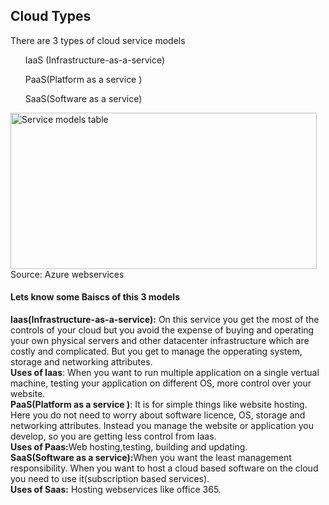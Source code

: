 <h2 stlye="color:blue";>Cloud Types</h2>
<p>There are 3 types of cloud service models</p>
<ul>IaaS (Infrastructure-as-a-service)</ul>
<ul>PaaS(Platform as a service )</ul>
<ul>SaaS(Software as a service)</ul>
<img src="https://github.com/ikramulkayes/Azure-Core-Concepts/blob/main/webservices_table.png" alt="Service models table" width="490" height="250"><br>
Source: Azure webservices
<h4>Lets know some Baiscs of this 3 models</h4>
<b>
Iaas(Infrastructure-as-a-service):</b> On this service you get the most of the controls of your cloud but you avoid the expense of buying and operating your own physical servers and other datacenter infrastructure which are costly and complicated. But you get to manage the opperating system, storage and networking attributes.<br> 
<b>Uses of Iaas</b>: When you want to run multiple application on a single vertual machine, testing your application on different OS, more control over your website.<br>
<b>PaaS(Platform as a service )</b>: It is for simple things like website hosting. Here you do not need to worry about software licence, OS, storage and networking attributes. Instead you manage the website or application you develop, so you are getting less control from Iaas.<br>
<b>Uses of Paas:</b>Web hosting,testing, building and updating.<br>
<b>SaaS(Software as a service):</b>When you want the least management responsibility. When you want to host a cloud based software on the cloud you need to use it(subscription based services).<br>
<b>Uses of Saas:</b> Hosting webservices like office 365.
